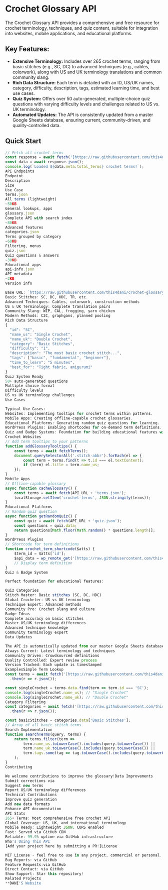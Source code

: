 # Crochet Glossary API

The Crochet Glossary API provides a comprehensive and free resource for crochet terminology, techniques, and quiz content, suitable for integration into websites, mobile applications, and educational platforms.

## Key Features:

*   **Extensive Terminology:** Includes over 265 crochet terms, ranging from basic stitches (e.g., SC, DC) to advanced techniques (e.g., cables, colorwork), along with US and UK terminology translations and common community slang.
*   **Rich Data Structure:** Each term is detailed with an ID, US/UK names, category, difficulty, description, tags, estimated learning time, and best use cases.
*   **Quiz System:** Offers over 50 auto-generated, multiple-choice quiz questions with varying difficulty levels and challenges related to US vs. UK terminology.
*   **Automated Updates:** The API is consistently updated from a master Google Sheets database, ensuring current, community-driven, and quality-controlled data.

## Quick Start

```javascript
// Fetch all crochet terms
const response = await fetch('[https://raw.githubusercontent.com/this4dani/crochet-glossary-api/main/terms.json](https://raw.githubusercontent.com/this4dani/crochet-glossary-api/main/terms.json)');
const data = await response.json();
console.log(`Loaded ${data.meta.total_terms} crochet terms!`);
API Endpoints
Endpoint
Description
Size
Use Case
terms.json
All terms (lightweight)
~50KB
General lookups, apps
glossary.json
Complete API with search index
~80KB
Advanced features
categories.json
Terms grouped by category
~60KB
Filtering, menus
quiz.json
Quiz questions & answers
~30KB
Educational apps
api-info.json
API metadata
~2KB
Version info

Base URL: `https://raw.githubusercontent.com/this4dani/crochet-glossary-api/main/`What's Included265+ Crochet Terms
Basic Stitches: SC, DC, HDC, TR, etc.
Advanced Techniques: Cables, colorwork, construction methods
US & UK Terminology: Complete translation pairs
Community Slang: WIP, CAL, frogging, yarn chicken
Modern Methods: C2C, graphgans, planned pooling
Rich Data Structure
{
  "id": "SC",
  "name_us": "Single Crochet",
  "name_uk": "Double Crochet",
  "category": "Basic Stitches",
  "difficulty": "1",
  "description": "The most basic crochet stitch...",
  "tags": ["basic", "fundamental", "beginner"],
  "time_to_learn": "5 minutes",
  "best_for": "Tight fabric, amigurumi"
}
Quiz System Ready
50+ auto-generated questions
Multiple choice format
Difficulty levels
US vs UK terminology challenges
Use Cases

Typical Use Cases:
Websites: Implementing tooltips for crochet terms within patterns.
Mobile Apps: Creating offline-capable crochet glossaries.
Educational Platforms: Generating random quiz questions for learning.
WordPress Plugins: Enabling shortcodes for on-demand term definitions.
Quiz and Badge Systems: Foundation for building educational features with categorized quizzes (e.g., Stitch Master, Global Crocheter) and badge awards.
Crochet Websites
// Add term tooltips to your patterns
function addGlossaryTooltips() {
    const terms = await fetchTerms();
    document.querySelectorAll('.stitch-abbr').forEach(el => {
        const term = terms.find(t => t.id === el.textContent);
        if (term) el.title = term.name_us;
    });
}
Mobile Apps
// Offline-capable glossary
async function cacheGlossary() {
    const terms = await fetch(API_URL + 'terms.json');
    localStorage.setItem('crochet-terms', JSON.stringify(terms));
}
Educational Platforms
// Random quiz question
async function getRandomQuiz() {
    const quiz = await fetch(API_URL + 'quiz.json');
    const questions = quiz.data;
    return questions[Math.floor(Math.random() * questions.length)];
}
WordPress Plugins
// Shortcode for term definitions
function crochet_term_shortcode($atts) {
    $term_id = $atts['id'];
    $api_data = wp_remote_get('[https://raw.githubusercontent.com/this4dani/crochet-glossary-api/main/terms.json](https://raw.githubusercontent.com/this4dani/crochet-glossary-api/main/terms.json)');
    // Display term definition
}
Quiz & Badge System

Perfect foundation for educational features:

Quiz Categories
Stitch Master: Basic stitches (SC, DC, HDC)
Global Crocheter: US vs UK terminology
Technique Expert: Advanced methods
Community Pro: Crochet slang and culture
Badge Ideas
Complete accuracy on basic stitches
Master US/UK terminology differences
Advanced technique knowledge
Community terminology expert
Data Updates

The API is automatically updated from our master Google Sheets database:
Always Current: Latest terminology and techniques
Community Driven: Crowdsourced definitions
Quality Controlled: Expert review process
Version Tracked: Each update is timestamped
ExamplesSimple Term Lookup
const terms = await fetch('[https://raw.githubusercontent.com/this4dani/crochet-glossary-api/main/terms.json](https://raw.githubusercontent.com/this4dani/crochet-glossary-api/main/terms.json)')
  .then(r => r.json());

const singleCrochet = terms.data.find(term => term.id === 'SC');
console.log(singleCrochet.name_us); // "Single Crochet"
console.log(singleCrochet.name_uk); // "Double Crochet"
Category Filtering
const categories = await fetch('[https://raw.githubusercontent.com/this4dani/crochet-glossary-api/main/categories.json](https://raw.githubusercontent.com/this4dani/crochet-glossary-api/main/categories.json)')
  .then(r => r.json());

const basicStitches = categories.data['Basic Stitches'];
// Array of all basic stitch terms
Search Implementation
function searchTerms(query, terms) {
    return terms.filter(term =>
        term.name_us.toLowerCase().includes(query.toLowerCase()) ||
        term.name_uk.toLowerCase().includes(query.toLowerCase()) ||
        term.tags.some(tag => tag.toLowerCase().includes(query.toLowerCase()))
    );
}
Contributing

We welcome contributions to improve the glossary!Data Improvements
Submit corrections via 
Suggest new terms
Report US/UK terminology differences
Technical Contributions
Improve quiz generation
Add new data formats
Enhance API documentation
API Stats
265+ Terms: Most comprehensive free crochet API
Global Coverage: US, UK, and international terminology
Mobile Ready: Lightweight JSON, CORS enabled
Fast: Served via GitHub CDN
Reliable: 99.9% uptime via GitHub infrastructure
Who's Using This API
[Add your project here by submitting a PR!]License

MIT License - feel free to use in any project, commercial or personal. Just include attribution.Support & Community
Bug Reports: via GitHub
Feature Requests:via GitHub
Direct Contact: via GitHub
Show Support: Star this repository!
Related Projects
**DANI'S Website
